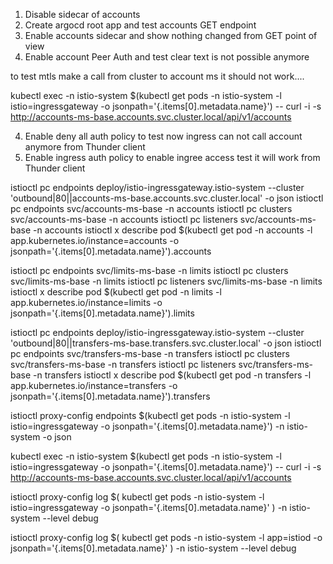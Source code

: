 1. Disable sidecar of accounts 
2. Create argocd root app and test accounts GET endpoint
2. Enable accounts sidecar and show nothing changed from GET point of view
3. Enable account Peer Auth and test clear text is not possible anymore

to test mtls make a call from cluster to account ms it should not work....

kubectl exec -n istio-system $(kubectl get pods -n istio-system -l istio=ingressgateway -o jsonpath='{.items[0].metadata.name}') -- curl -i -s  http://accounts-ms-base.accounts.svc.cluster.local/api/v1/accounts


4. Enable deny all auth policy to test now ingress can not call account anymore from Thunder client
5. Enable ingress auth policy to enable ingree access test it will work from Thunder client





<!-- accounts -->
istioctl pc endpoints deploy/istio-ingressgateway.istio-system --cluster 'outbound|80||accounts-ms-base.accounts.svc.cluster.local' -o json
istioctl pc endpoints svc/accounts-ms-base -n accounts 
istioctl pc clusters svc/accounts-ms-base -n accounts 
istioctl pc listeners svc/accounts-ms-base -n accounts 
istioctl x describe pod $(kubectl get pod -n accounts -l app.kubernetes.io/instance=accounts -o jsonpath='{.items[0].metadata.name}').accounts


<!-- limits -->

istioctl pc endpoints svc/limits-ms-base -n limits 
istioctl pc clusters svc/limits-ms-base -n limits 
istioctl pc listeners svc/limits-ms-base -n limits 
istioctl x describe pod $(kubectl get pod -n limits -l app.kubernetes.io/instance=limits -o jsonpath='{.items[0].metadata.name}').limits


<!-- transfers -->
istioctl pc endpoints deploy/istio-ingressgateway.istio-system --cluster 'outbound|80||transfers-ms-base.transfers.svc.cluster.local' -o json
istioctl pc endpoints svc/transfers-ms-base -n transfers 
istioctl pc clusters svc/transfers-ms-base -n transfers 
istioctl pc listeners svc/transfers-ms-base -n transfers 
istioctl x describe pod $(kubectl get pod -n transfers -l app.kubernetes.io/instance=transfers -o jsonpath='{.items[0].metadata.name}').transfers


<!-- istioctl proxy-config endpoints $(kubectl get pods -n transfers -l app.kubernetes.io/instance=transfers -o jsonpath='{.items[0].metadata.name}') -n transfers -o json
istioctl proxy-config clusters $(kubectl get pods -n transfers -l app.kubernetes.io/instance=transfers -o jsonpath='{.items[0].metadata.name}') -n transfers -o json
istioctl proxy-config listeners $(kubectl get pods -n transfers -l app.kubernetes.io/instance=transfers -o jsonpath='{.items[0].metadata.name}') -n transfers -o json
istioctl x describe pod $(kubectl get pod -n transfers -l app.kubernetes.io/instance=transfers -o jsonpath='{.items[0].metadata.name}').transfers
kubectl logs $(kubectl get pod -n transfers -l app.kubernetes.io/instance=transfers -o jsonpath='{.items[0].metadata.name}') -n transfers -c istio-proxy -->



istioctl proxy-config endpoints $(kubectl get pods -n istio-system -l istio=ingressgateway -o jsonpath='{.items[0].metadata.name}') -n istio-system -o json





kubectl exec -n istio-system $(kubectl get pods -n istio-system -l istio=ingressgateway -o jsonpath='{.items[0].metadata.name}') -- curl -i -s  http://accounts-ms-base.accounts.svc.cluster.local/api/v1/accounts


<!-- change log level -->

istioctl proxy-config log $( kubectl get pods -n istio-system -l istio=ingressgateway -o jsonpath='{.items[0].metadata.name}' ) -n istio-system --level debug

istioctl proxy-config log $( kubectl get pods -n istio-system -l app=istiod -o jsonpath='{.items[0].metadata.name}' ) -n istio-system --level debug
 

